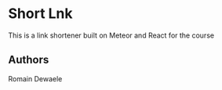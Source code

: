 # Short Lnk

This is a link shortener built on Meteor and React for the course

## Authors

Romain Dewaele
